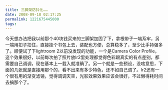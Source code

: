 ```yaml
---
title: 三脚架防抖化……
date: 2008-09-18 02:17:25
permalink: 1221675445000
tags:
---
```


<p>今天想办法把我以前那个40块钱买来的三脚架加固了下，拿根带子一端系牢，另一端用扣子扣住，直接挂个书包上去，装配也方便，总算稳多了，至少比手持强多了。顺便试了下lightroom 2以前没发现的功能，一个是Camera Color Profile，这个效果很好，以前每次拍了照片放lr2里处理都觉得色彩跟真实的有点差别，都需要自己调调，现在基本上一载入就准确了。另一个就是一些预设，没啥意思，下面的几张就是直接用那个的，看不出来有多少特色，还不如自己调了。lr2还有一个很有用的渐变滤镜，觉得调调天空，光影效果效果应该会很好，不过懒得耗时间去搞那个了。</p>
